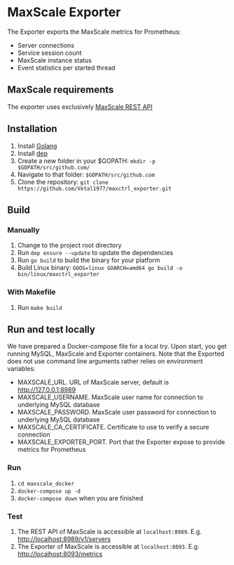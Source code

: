 # MaxScale Exporter

The Exporter exports the MaxScale metrics for Prometheus:

- Server connections
- Service session count
- MaxScale instance status
- Event statistics per started thread

## MaxScale requirements

The exporter uses exclusively [MaxScale REST API](https://mariadb.com/kb/en/maxscale-23-rest-api/)

## Installation

1. Install [Golang](https://golang.org/doc/install)
1. Install [dep](https://github.com/golang/dep#installation)
1. Create a new folder in your $GOPATH: `mkdir -p $GOPATH/src/github.com/`
1. Navigate to that folder: `$GOPATH/src/github.com`
1. Clone the repository: `git clone https://github.com/Vetal1977/maxctrl_exporter.git`

## Build

### Manually

1. Change to the project root directory
1. Run `dep ensure --update` to update the dependencies
1. Run `go build` to build the binary for your platform
1. Build Linux binary: `GOOS=linux GOARCH=amd64 go build -o bin/linux/maxctrl_exporter`

### With Makefile

1. Run `make build`

## Run and test locally

We have prepared a Docker-compose file for a local try. Upon start, you get running MySQL, MaxScale and Exporter containers. Note that the Exported does not use command line arguments rather relies on environment variables:

- MAXSCALE_URL. URL of MaxScale server, default is http://127.0.0.1:8989
- MAXSCALE_USERNAME. MaxScale user name for connection to underlying MySQL database
- MAXSCALE_PASSWORD. MaxScale user password for connection to underlying MySQL database
- MAXSCALE_CA_CERTIFICATE. Certificate to use to verify a secure connection
- MAXSCALE_EXPORTER_PORT. Port that the Exporter expose to provide metrics for Prometheus

### Run

1. `cd maxscale_docker`
1. `docker-compose up -d`
1. `docker-compose down` when you are finished

### Test

1. The REST API of MaxScale is accessible at `localhost:8989`. E.g. [http://localhost:8989/v1/servers](http://localhost:8989/v1/servers)
1. The Exporter of MaxScale is accessible at `localhost:8093`. E.g. [http://localhost:8093/metrics](http://localhost:8093/metrics)
